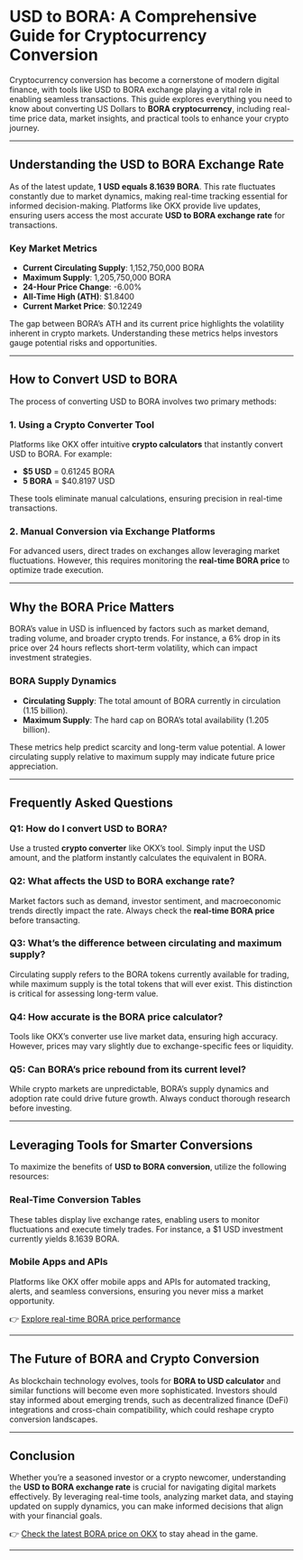 # USD to BORA: A Comprehensive Guide for Cryptocurrency Conversion  

Cryptocurrency conversion has become a cornerstone of modern digital finance, with tools like USD to BORA exchange playing a vital role in enabling seamless transactions. This guide explores everything you need to know about converting US Dollars to **BORA cryptocurrency**, including real-time price data, market insights, and practical tools to enhance your crypto journey.  

---

## Understanding the USD to BORA Exchange Rate  

As of the latest update, **1 USD equals 8.1639 BORA**. This rate fluctuates constantly due to market dynamics, making real-time tracking essential for informed decision-making. Platforms like OKX provide live updates, ensuring users access the most accurate **USD to BORA exchange rate** for transactions.  

### Key Market Metrics  
- **Current Circulating Supply**: 1,152,750,000 BORA  
- **Maximum Supply**: 1,205,750,000 BORA  
- **24-Hour Price Change**: -6.00%  
- **All-Time High (ATH)**: $1.8400  
- **Current Market Price**: $0.12249  

The gap between BORA’s ATH and its current price highlights the volatility inherent in crypto markets. Understanding these metrics helps investors gauge potential risks and opportunities.  

---

## How to Convert USD to BORA  

The process of converting USD to BORA involves two primary methods:  

### 1. **Using a Crypto Converter Tool**  
Platforms like OKX offer intuitive **crypto calculators** that instantly convert USD to BORA. For example:  
- **$5 USD** = 0.61245 BORA  
- **5 BORA** = $40.8197 USD  

These tools eliminate manual calculations, ensuring precision in real-time transactions.  

### 2. **Manual Conversion via Exchange Platforms**  
For advanced users, direct trades on exchanges allow leveraging market fluctuations. However, this requires monitoring the **real-time BORA price** to optimize trade execution.  

---

## Why the BORA Price Matters  

BORA’s value in USD is influenced by factors such as market demand, trading volume, and broader crypto trends. For instance, a 6% drop in its price over 24 hours reflects short-term volatility, which can impact investment strategies.  

### BORA Supply Dynamics  
- **Circulating Supply**: The total amount of BORA currently in circulation (1.15 billion).  
- **Maximum Supply**: The hard cap on BORA’s total availability (1.205 billion).  

These metrics help predict scarcity and long-term value potential. A lower circulating supply relative to maximum supply may indicate future price appreciation.  

---

## Frequently Asked Questions  

### **Q1: How do I convert USD to BORA?**  
Use a trusted **crypto converter** like OKX’s tool. Simply input the USD amount, and the platform instantly calculates the equivalent in BORA.  

### **Q2: What affects the USD to BORA exchange rate?**  
Market factors such as demand, investor sentiment, and macroeconomic trends directly impact the rate. Always check the **real-time BORA price** before transacting.  

### **Q3: What’s the difference between circulating and maximum supply?**  
Circulating supply refers to the BORA tokens currently available for trading, while maximum supply is the total tokens that will ever exist. This distinction is critical for assessing long-term value.  

### **Q4: How accurate is the BORA price calculator?**  
Tools like OKX’s converter use live market data, ensuring high accuracy. However, prices may vary slightly due to exchange-specific fees or liquidity.  

### **Q5: Can BORA’s price rebound from its current level?**  
While crypto markets are unpredictable, BORA’s supply dynamics and adoption rate could drive future growth. Always conduct thorough research before investing.  

---

## Leveraging Tools for Smarter Conversions  

To maximize the benefits of **USD to BORA conversion**, utilize the following resources:  

### **Real-Time Conversion Tables**  
These tables display live exchange rates, enabling users to monitor fluctuations and execute timely trades. For instance, a $1 USD investment currently yields 8.1639 BORA.  

### **Mobile Apps and APIs**  
Platforms like OKX offer mobile apps and APIs for automated tracking, alerts, and seamless conversions, ensuring you never miss a market opportunity.  

👉 [Explore real-time BORA price performance](https://bit.ly/okx-bonus)  

---

## The Future of BORA and Crypto Conversion  

As blockchain technology evolves, tools for **BORA to USD calculator** and similar functions will become even more sophisticated. Investors should stay informed about emerging trends, such as decentralized finance (DeFi) integrations and cross-chain compatibility, which could reshape crypto conversion landscapes.  

---

## Conclusion  

Whether you’re a seasoned investor or a crypto newcomer, understanding the **USD to BORA exchange rate** is crucial for navigating digital markets effectively. By leveraging real-time tools, analyzing market data, and staying updated on supply dynamics, you can make informed decisions that align with your financial goals.  

👉 [Check the latest BORA price on OKX](https://bit.ly/okx-bonus) to stay ahead in the game.  

--- 
